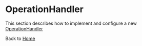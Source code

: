 # OperationHandler

This section describes how to implement and configure a new [OperationHandler](../blob/develop/src/main/java/org/n52/iceland/ds/OperationHandler.java)

Back to [Home](Home.md)